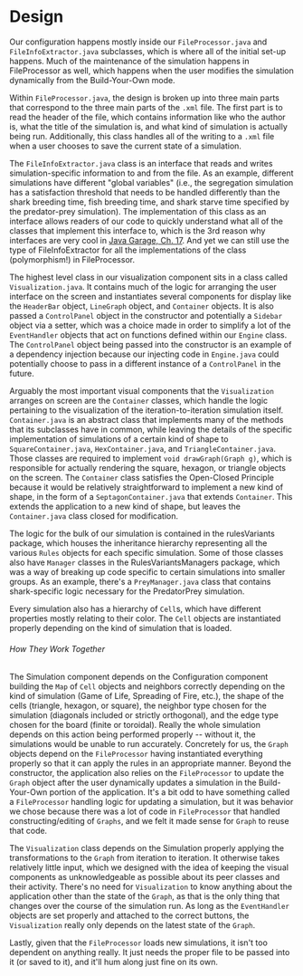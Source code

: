 Design
=======

Our configuration happens mostly inside our `FileProcessor.java` and `FileInfoExtractor.java` subclasses, which is where all of the initial set-up happens. Much of the maintenance of the simulation happens in FileProcessor as well, which happens when the user modifies the simulation dynamically from the Build-Your-Own mode.

Within `FileProcessor.java`, the design is broken up into three main parts that correspond to the three main parts of the `.xml` file. The first part is to read the header of the file, which contains information like who the author is, what the title of the simulation is, and what kind of simulation is actually being run. Additionally, this class handles all of the writing to a `.xml` file when a user chooses to save the current state of a simulation.

The `FileInfoExtractor.java` class is an interface that reads and writes simulation-specific information to and from the file. As an example, different simulations have different "global variables" (i.e., the segregation simulation has a satisfaction threshold that needs to be handled differently than the shark breeding time, fish breeding time, and shark starve time specified by the predator-prey simulation). The implementation of this class as an interface allows readers of our code to quickly understand what all of the classes that implement this interface to, which is the 3rd reason why interfaces are very cool in [Java Garage, Ch. 17](https://www2.cs.duke.edu/courses/compsci308/current/readings/java_garage_ch17.pdf). And yet we can still use the type of FileInfoExtractor for all the implementations of the class (polymorphism!) in FileProcessor.

The highest level class in our visualization component sits in a class called `Visualization.java`. It contains much of the logic for arranging the user interface on the screen and instantiates several components for display like the `HeaderBar` object, `LineGraph` object, and `Container` objects. It is also passed a `ControlPanel` object in the constructor and potentially a `Sidebar` object via a setter, which was a choice made in order to simplify a lot of the `EventHandler` objects that act on functions defined within our `Engine` class. The `ControlPanel` object being passed into the constructor is an example of a dependency injection because our injecting code in `Engine.java` could potentially choose to pass in a different instance of a `ControlPanel` in the future.

Arguably the most important visual components that the `Visualization` arranges on screen are the `Container` classes, which handle the logic pertaining to the visualization of the iteration-to-iteration simulation itself. `Container.java` is an abstract class that implements many of the methods that its subclasses have in common, while leaving the details of the specific implementation of simulations of a certain kind of shape to `SquareContainer.java`, `HexContainer.java`, and `TriangleContainer.java`. Those classes are required to implement `void drawGraph(Graph g)`, which is responsible for actually rendering the square, hexagon, or triangle objects on the screen. The `Container` class satisfies the Open-Closed Principle because it would be relatively straightforward to implement a new kind of shape, in the form of a `SeptagonContainer.java` that extends `Container`. This extends the application to a new kind of shape, but leaves the `Container.java` class closed for modification.

The logic for the bulk of our simulation is contained in the rulesVariants package, which houses the inheritance hierarchy representing all the various `Rules` objects for each specific simulation. Some of those classes also have `Manager` classes in the RulesVariantsManagers package, which was a way of breaking up code specific to certain simulations into smaller groups. As an example, there's a `PreyManager.java` class that contains shark-specific logic necessary for the PredatorPrey simulation. 

Every simulation also has a hierarchy of `Cell`s, which have different properties mostly relating to their color. The `Cell` objects are instantiated properly depending on the kind of simulation that is loaded.

###### How They Work Together
The Simulation component depends on the Configuration component building the `Map` of `Cell` objects and neighbors correctly depending on the kind of simulation (Game of Life, Spreading of Fire, etc.), the shape of the cells (triangle, hexagon, or square), the neighbor type chosen for the simulation (diagonals included or strictly orthogonal), and the edge type chosen for the board (finite or toroidal). Really the whole simulation depends on this action being performed properly -- without it, the simulations would be unable to run accurately. Concretely for us, the `Graph` objects depend on the `FileProcessor` having instantiated everything properly so that it can apply the rules in an appropriate manner. Beyond the constructor, the application also relies on the `FileProcessor` to update the `Graph` object after the user dynamically updates a simulation in the Build-Your-Own portion of the application. It's a bit odd to have something called a `FileProcessor` handling logic for updating a simulation, but it was behavior we chose because there was a lot of code in `FileProcessor` that handled constructing/editing of `Graphs`, and we felt it made sense for `Graph` to reuse that code.

The `Visualization` class depends on the Simulation properly applying the transformations to the `Graph` from iteration to iteration. It otherwise takes relatively little input, which we designed with the idea of keeping the visual components as unknowledgeable as possible about its peer classes and their activity. There's no need for `Visualization` to know anything about the application other than the state of the `Graph`, as that is the only thing that changes over the course of the simulation run. As long as the `EventHandler` objects are set properly and attached to the correct buttons, the `Visualization` really only depends on the latest state of the `Graph`.

Lastly, given that the `FileProcessor` loads new simulations, it isn't too dependent on anything really. It just needs the proper file to be passed into it (or saved to it), and it'll hum along just fine on its own.